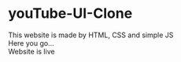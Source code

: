 # youTube-UI-Clone
This website is made by HTML, CSS and simple JS <br>
Here you go...<br>
<a src="https:/vidtube-playvideo.netlify.app"> Website is live </a>

